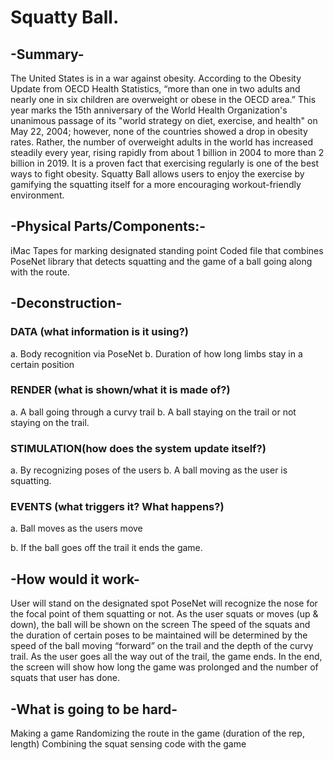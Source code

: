 # Squatty Ball.

## -Summary-
The United States is in a war against obesity. According to the Obesity Update from OECD Health Statistics, “more than one in two adults and nearly one in six children are overweight or obese in the OECD area.”  This year marks the 15th anniversary of the World Health Organization's unanimous passage of its "world strategy on diet, exercise, and health" on May 22, 2004; however, none of the countries showed a drop in obesity rates. Rather, the number of overweight adults in the world has increased steadily every year, rising rapidly from about 1 billion in 2004 to more than 2 billion in 2019. It is a proven fact that exercising regularly is one of the best ways to fight obesity. Squatty Ball allows users to enjoy the exercise by gamifying the squatting itself for a more encouraging workout-friendly environment.

## -Physical Parts/Components:-
iMac 
Tapes for marking designated standing point
Coded file that combines PoseNet library that detects squatting and the game of a ball going along with the route.

## -Deconstruction-
### DATA (what information is it using?)
a. Body recognition via PoseNet
b. Duration of how long limbs stay in a certain position

### RENDER (what is shown/what it is made of?)
a. A ball going through a curvy trail
b. A ball staying on the trail or not staying on the trail.

### STIMULATION(how does the system update itself?)
a. By recognizing poses of the users
b. A ball moving as the user is squatting.

### EVENTS (what triggers it? What happens?)
a. Ball moves as the users move

b. If the ball goes off the trail it ends the game.

## -How would it work-
User will stand on the designated spot
PoseNet will recognize the nose for the focal point of them squatting or not.
As the user squats or moves (up & down), the ball will be shown on the screen
The speed of the squats and the duration of certain poses to be maintained will be determined by the speed of the ball moving “forward” on the trail and the depth of the curvy trail.
As the user goes all the way out of the trail, the game ends.
In the end, the screen will show how long the game was prolonged and the number of squats that user has done.

## -What is going to be hard-
Making a game
Randomizing the route in the game (duration of the rep, length)
Combining the squat sensing code with the game

